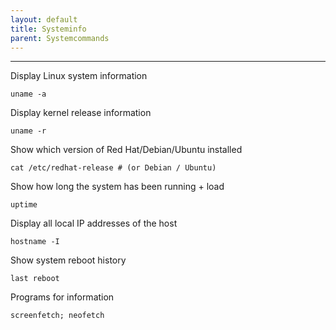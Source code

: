 ```yaml
---
layout: default
title: Systeminfo
parent: Systemcommands
---
```


______________________________________________________________________

Display Linux system information

`uname -a`

Display kernel release information

`uname -r`

Show which version of Red Hat/Debian/Ubuntu installed

`cat /etc/redhat-release # (or Debian / Ubuntu)`

Show how long the system has been running + load

`uptime`

Display all local IP addresses of the host

`hostname -I`

Show system reboot history

`last reboot`

Programs for information

`screenfetch; neofetch`
